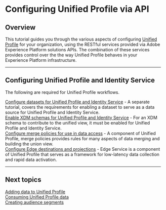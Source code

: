 # Configuring Unified Profile via API

## Overview

This tutorial guides you through the various aspects of configuring [Unified Profile](../../technical_overview/unified_profile_architectural_overview/unified_profile_architectural_overview.md) for your organization, using the RESTful services provided via Adobe Experience Platform solutions APIs. The combination of these services provides control over the the way Unified Profile behaves in your Experience Platform infrastructure. 

---

## Configuring Unified Profile and Identity Service

The following are required for Unified Profile workflows.

[Configure datasets for Unified Profile and Identity Service](../unified_profile_dataset_tutorial/unified_profile_dataset_api_tutorial.md) - A separate tutorial, covers the requirements for enabling a dataset to serve as a data source for Unified Profile and Identity Service.  
[Enable XDM schemas for Unified Profile and Identity Service](../../technical_overview/schema_registry/schema_registry_api_tutorial/schema_registry_api_tutorial.md#enable-schema-for-use-in-unified-profile-service) - For an XDM schema to contribute to the unified view, it must be enabled for Unified Profile and Identity Service.  
[Configure merge policies for use in data access](configuring_merge_policies_tutorial.md) - A component of Unified Profile, merge policies provides rules for many aspects of data merging and building the union view.  
[Configure Edge destinations and projections](configuring_edge_tutorial.md) - Edge Service is a component of Unified Profile that serves as a framework for low-latency data collection and rapid data activation.  

---

## Next topics

[Adding data to Unified Profile](../adding_data_to_unified_profile/adding_data_to_unified_profile.md)  
[Consuming Unified Profile data](../consuming_unified_profile_data/consuming_unified_profile_data.md)  
[Creating audience segments](../creating_a_segment_tutorial/creating_a_segment_tutorial.md)
